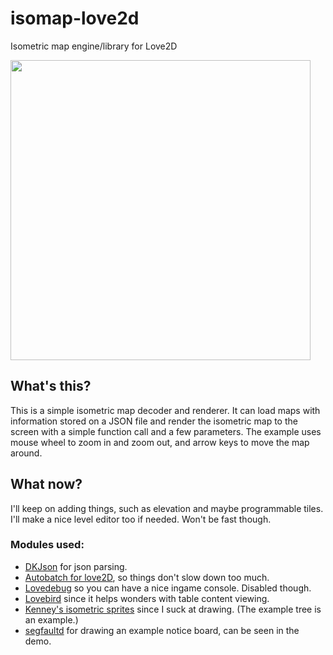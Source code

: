 # isomap-love2d
Isometric map engine/library for Love2D

<img src="http://i.imgur.com/4QwPYLu.png" width="480">

## What's this?
This is a simple isometric map decoder and renderer. It can load maps with information stored on a JSON file and render the isometric map to the screen with a simple function call and a few parameters.
The example uses mouse wheel to zoom in and zoom out, and arrow keys to move the map around.

## What now?
I'll keep on adding things, such as elevation and maybe programmable tiles. I'll make a nice level editor too if needed. Won't be fast though.

### Modules used:
* [DKJson](https://github.com/LuaDist/dkjson) for json parsing.
* [Autobatch for love2D](https://github.com/rxi/autobatch), so things don't slow down too much.
* [Lovedebug](https://github.com/Ranguna/LOVEDEBUG) so you can have a nice ingame console. Disabled though.
* [Lovebird](https://github.com/rxi/lovebird) since it helps wonders with table content viewing.
* [Kenney's isometric sprites](https://kenney.nl/) since I suck at drawing. (The example tree is an example.)
* [segfaultd](https://github.com/danielpontello) for drawing an example notice board, can be seen in the demo.

